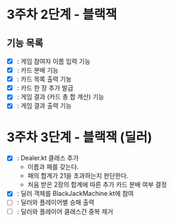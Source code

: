 # 3주차 2단계 - 블랙잭
## 기능 목록
- [x] : 게임 참여자 이름 입력 기능
- [x] : 카드 분배 기능
- [x] : 카드 목록 출력 기눙
- [x] : 카드 한 장 추가 발급
- [x] : 게임 결과 (카드 총 합 계산) 기능
- [x] : 게임 결과 출력 기능
# 3주차 3단계 - 블랙잭 (딜러)
- [x] : Dealer.kt 클래스 추가
    - 이름과 패를 갖는다.
    - 패의 합계가 21을 초과하는지 판단한다.
    - 처음 받은 2장의 합계에 따른 추가 카드 분배 여부 결정
- [x] : 딜러 객체를 BlackJackMachine.kt에 참여
- [ ] : 딜러와 플레이어별 승패 출력
- [ ] : 딜러와 플레이어 클래스간 중복 제거